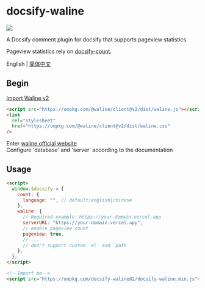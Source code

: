 # docsify-waline

![](https://img.shields.io/npm/dt/docsify-waline)

A Docsify comment plugin for docsify that supports pageview statistics.

Pageview statistics rely on [docsify-count](https://github.com/827652549/docsify-count).

English | [简体中文](./README.zh-CN.md)

## Begin

[Import Waline v2](https://waline.js.org/guide/client/import.html)

```html
<script src="https://unpkg.com/@waline/client@v2/dist/waline.js"></script>
<link
  rel="stylesheet"
  href="https://unpkg.com/@waline/client@v2/dist/waline.css"
/>
```

Enter [waline official website](https://waline.js.org/en/guide/get-started.html)  
Configure 'database' and 'server' according to the documentation

## Usage

```html
<script>
  window.$docsify = {
    count: {
      language: "", // default:english|chinese
    },
    waline: {
      // Required example：https://your-domain.vercel.app
      serverURL: "https://your-domain.vercel.app",
      // enable pageview count
      pageview: true,
      // ...
      // don't support custom `el` and `path`
    },
  };
</script>

<!--Import me-->
<script src="https://unpkg.com/docsify-waline@2/docsify-waline.min.js"></script>
```
